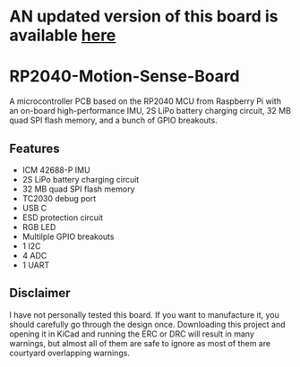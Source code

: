 # AN updated version of this board is available [here](https://github.com/rishikesh2715/RP2040_Motion_Logger)


# RP2040-Motion-Sense-Board

A microcontroller PCB based on the RP2040 MCU from Raspberry Pi with an on-board high-performance IMU, 2S LiPo battery charging circuit, 32 MB quad SPI flash memory, and a bunch of GPIO breakouts.

## Features

- ICM 42688-P IMU
- 2S LiPo battery charging circuit
- 32 MB quad SPI flash memory
- TC2030 debug port
- USB C
- ESD protection circuit
- RGB LED
- Multilple GPIO breakouts
- 1 I2C
- 4 ADC
- 1 UART

## Disclaimer

I have not personally tested this board. If you want to manufacture it, you should carefully go through the design once. Downloading this project and opening it in KiCad and running the ERC or DRC will result in many warnings, but almost all of them are safe to ignore as most of them are courtyard overlapping warnings.

